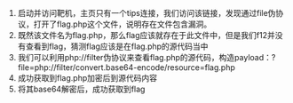 1. 启动并访问靶机，主页只有一个tips连接，我们访问该链接，发现通过file伪协议，打开了flag.php这个文件，说明存在文件包含漏洞。
2. 既然该文件名为flag.php，那么flag应该就存在于此文件中，但是我们f12并没有查看到flag，猜测flag应该是在flag.php的源代码当中
3. 我们可以利用php://filter伪协议来查看flag.php的源代码，构造payload：?file=php://filter/convert.base64-encode/resource=flag.php 
4. 成功获取到flag.php加密后到源代码内容
5. 将其base64解密后，成功获取到flag